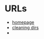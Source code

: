 # URLs

* [homepage](https://ninja-build.org)
* [cleaning dirs](https://github.com/ninja-build/ninja/issues/1690#issuecomment-1912771628)
* 